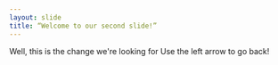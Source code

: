 ```yaml
---
layout: slide
title: “Welcome to our second slide!”
---
```

Well, this is the change we're looking for
Use the left arrow to go back!
